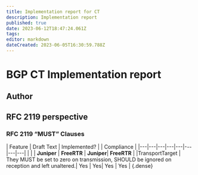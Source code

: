 ```yaml
---
title: Implementation report for CT 
description: Implementation report 
published: true
date: 2023-06-12T18:47:24.061Z
tags: 
editor: markdown
dateCreated: 2023-06-05T16:30:59.788Z
---
```


#  BGP CT Implementation report

## Author

## RFC 2119 perspective 

### RFC 2119 “MUST” Clauses 

| Feature  | Draft Text  |	 Implemented?  | | Compliance |
|---|---|---|---|---|---|---|---|
| | |	**Juniper** | **FreeRTR**  | **Juniper**| **FreeRTR** |
|TransportTarget | They MUST be set to zero on transmission, SHOULD be ignored on reception and  left unaltered.| Yes |	Yes| Yes | Yes | {.dense}
 			